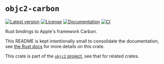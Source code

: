 # `objc2-carbon`

[![Latest version](https://badgen.net/crates/v/objc2-carbon)](https://crates.io/crates/objc2-carbon)
[![License](https://badgen.net/badge/license/Zlib%20OR%20Apache-2.0%20OR%20MIT/blue)](../../LICENSE.md)
[![Documentation](https://docs.rs/objc2-carbon/badge.svg)](https://docs.rs/objc2-carbon/)
[![CI](https://github.com/madsmtm/objc2/actions/workflows/ci.yml/badge.svg)](https://github.com/madsmtm/objc2/actions/workflows/ci.yml)

Rust bindings to Apple's framework Carbon.

This README is kept intentionally small to consolidate the documentation, see
[the Rust docs](https://docs.rs/objc2-carbon/) for more details on this crate.

This crate is part of the [`objc2` project](https://github.com/madsmtm/objc2),
see that for related crates.
